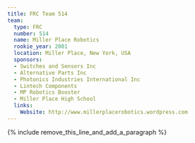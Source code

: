 ```yaml
---
title: FRC Team 514
team:
  type: FRC
  number: 514
  name: Miller Place Robotics
  rookie_year: 2001
  location: Miller Place, New York, USA
  sponsors:
  - Switches and Sensors Inc
  - Alternative Parts Inc
  - Photonics Industries International Inc
  - Lintech Components
  - MP Robotics Booster
  - Miller Place High School
  links:
    Website: http://www.millerplacerobotics.wordpress.com
---
```


{% include remove_this_line_and_add_a_paragraph %}